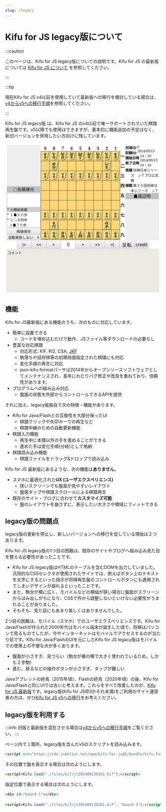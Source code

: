 ```yaml
---
slug: /legacy
---
```


# Kifu for JS legacy版について

:::caution

このページは、Kifu for JS legacy版についての説明です。Kifu for JS の最新版については [Kifu for JS について](./) を参照してください。

:::

:::tip

現在Kifu for JS v4以前を使用していて最新版への移行を検討している場合は、[v4からv5への移行手順](./migration-from-4-to-5)を参照してください。

:::

Kifu for JS legacy版 は、Kifu for JS のv4以前で唯一サポートされていた棋譜再生盤です。v5以降でも使用はできますが、基本的に機能追加の予定はなく、新旧バージョンを併用したい方向けに残しています。

![Screenshot](./k4j-main.jpg)


## 機能

Kifu for JS最新版にある機能のうち、次のものに対応しています。

* 簡単に設置できる
  * コードを埋め込むだけで動作、JSファイル等ダウンロードの必要なし
* 豊富な対応棋譜
  * 対応形式: KIF, KI2, CSA, [JKF](https://github.com/na2hiro/Kifu-for-JS/tree/master/packages/json-kifu-format)
  * 駒落ちや詰将棋等の初期局面指定された棋譜にも対応
  * 変化手順の再生に対応
  * json-kifu-formatパーサは2014年からオープンソースソフトウェアとしてメンテナンスされ、長年にわたりバグ修正や改良を重ねており、信頼性があります。
* プログラムへの組み込み対応
  * 盤面の状態を外部からコントロールできるAPIを提供

それに加え、legacy版独自で次の特徴・機能があります。

* Kifu for Java/Flashとの互換性を大部分保ったUI
  * 棋譜クリックや矢印キーでの再生など
  * 棋譜中継のための自動更新機能
* 棋譜入力機能
    * 再生中に本譜以外の手を進めることができる
    * 進めた手は変化手順(分岐)として格納
* 棋譜読み込み機能
    * 棋譜ファイルをドラッグ&ドロップで読み込み

Kifu for JS 最新版にあるような、次の機能は**ありません**。

* スマホに最適化された**UX (ユーザエクスペリエンス)**
  * 狭いスクリーンでも盤面が見やすいレイアウト
  * 盤面タップや棋譜スクロールによる棋譜再生
* 既存のサイト・ブログに合わせて**カスタマイズ可能**
  * 盤のレイアウトを崩さずに、表示したい大きさや領域にフィットできる

## legacy版の問題点

legacy版の更新を停止し、新しいバージョンへの移行を促している理由は２つあります。

Kifu for JS legacy版の1つ目の困難は、既存のサイトやブログへ組み込み見た目を整える必要性があったことです。

* Kifu for JS legacy版はHTMLのテーブルを含むDOMを出力していました。汎用的なCSSセレクタが使用されたサイトでは、例えばボタン上のテキストを太字にするといった指示が将棋再生盤のコントロールボタンにも適用されてしまいデザインが崩れるといったことです。
* また、駒台が横に広く、モバイルなどの横幅が狭い場合に盤面がスクリーンからはみ出しがちになり、CSSで外から調整しないといけない必要性がうまれることがありました。
* そもそも、見た目にもあまり美しくはありませんでした。

2つ目の困難は、モバイル（スマホ）でのユーザエクスペリエンスです。Kifu for Java/Flashが作られた2000年代はモバイル端末が誕生した頃で、将棋はパソコンで見るものでしたが、今やインターネットはモバイルでアクセスするのが当たり前です。Kifu for Java/FlashのUIを元にしたKifu for JS legacy版はモバイルでの使用上の不便な点が多くあります。

* 盤面が小さすぎ、見づらい（駒台が番の横で大きく使われているため。しかも２字駒）
* 進む、戻るなどの操作ボタンが小さすぎ、タップが難しい

Javaアプレットの終焉（2015年頃）、Flashの終焉（2020年頃）の後、Kifu for Java/Flashと同じUIでは古いと考えます。これらをすべて改善したのが、[Kifu for JS 最新版](./)です。legacy版(Kifu for JS@3かそれ未満)をご利用のサイト運営者の方は、ぜひ[Kifu for JS v5への移行](./migration-from-4-to-5)をお考えください。

## legacy版を利用する

:::info
旧版と最新版を混在させる場合は[v4からv5への移行手順](/migration-from-4-to-5#%E3%82%AA%E3%83%97%E3%82%B7%E3%83%A7%E3%83%B32-%E3%81%99%E3%81%A7%E3%81%AB%E3%81%82%E3%82%8B%E7%9B%A4%E3%81%AF%E3%81%9D%E3%81%AE%E3%81%BE%E3%81%BE%E3%81%AB%E6%9C%80%E6%96%B0%E7%89%88%E3%82%92%E6%B7%B7%E5%9C%A8%E3%81%95%E3%81%9B%E3%82%8B)をご覧ください。
:::

ページ内で１箇所、legacy版を含んだv5のスクリプトを読み込みます。

```html
<script src="https://cdn.jsdelivr.net/npm/kifu-for-js@5/bundle/kifu-for-js-legacy.min.js" charset="utf-8"></script>
```

その位置で盤を表示する場合は次のようにします。

```html
<script>Kifu.load("./files/kif/jt201409130101.kif");</script>
```

指定位置で表示する場合は次のようにします。

```html
<div id="board-1"></div>

<script>Kifu.load("./files/kif/jt201409130101.kif", "board-1");</script>
```
